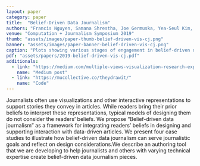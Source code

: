 ```yaml
---
layout: paper
category: paper
title:  "Belief-Driven Data Journalism"
authors: "Francis Nguyen, Samana Shrestha, Joe Germuska, Yea-Seul Kim, Jessica Hullman"
venue: "Computation + Journalism Symposium 2019"
thumb: "assets/images/paper-thumb-belief-driven-vis-cj.png"
banner: "assets/images/paper-banner-belief-driven-vis-cj.png"
caption: "Plots showing various stages of engagement in belief-driven data representations. All plots show income by percentage of voters who voted for the candidate by ethnicity."
pdf: "assets/papers/2019-belief-driven-vis-cj.pdf"
additionals:
  - link: "https://medium.com/multiple-views-visualization-research-explained/theydrawit-an-authoring-tool-for-belief-driven-visualization-b3267a001480"
    name: "Medium post"
  - link: "https://mucollective.co/theydrawit/"
    name: "Code"
---
```


<!-- abstract -->
Journalists often use visualizations and other interactive representations to support stories they convey in articles. While readers bring their prior beliefs to interpret these representations, typical models of designing them do not consider the readers’ beliefs. We propose “Belief-driven data journalism” as a framework for integrating readers’ beliefs in designing and supporting interaction with data-driven articles. We present four case studies to illustrate how belief-driven data journalism can serve journalistic goals and reflect on design considerations.We describe an authoring tool that we are developing to help journalists and others with varying technical expertise create belief-driven data journalism pieces.
